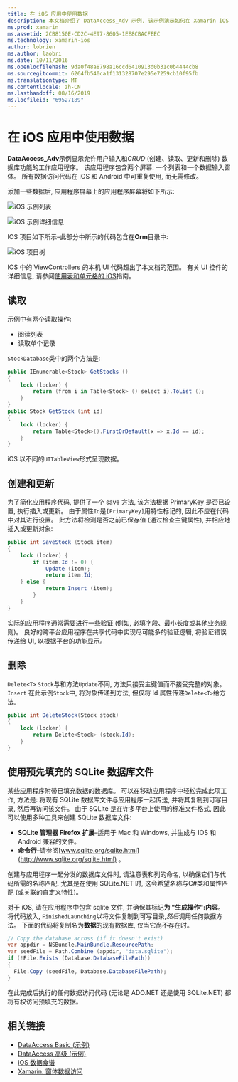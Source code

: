 ```yaml
---
title: 在 iOS 应用中使用数据
description: 本文档介绍了 DataAccess_Adv 示例, 该示例演示如何在 Xamarin iOS 应用程序中收集用户输入并执行创建、读取、更新和删除 (CRUD) 数据库操作。
ms.prod: xamarin
ms.assetid: 2CB8150E-CD2C-4E97-8605-1EE8CBACFEEC
ms.technology: xamarin-ios
author: lobrien
ms.author: laobri
ms.date: 10/11/2016
ms.openlocfilehash: 9da0f48a8798a16ccd6410913d0b31c0b4444cb8
ms.sourcegitcommit: 6264fb540ca1f131328707e295e7259cb10f95fb
ms.translationtype: MT
ms.contentlocale: zh-CN
ms.lasthandoff: 08/16/2019
ms.locfileid: "69527189"
---
```

# <a name="using-data-in-an-ios-app"></a>在 iOS 应用中使用数据

**DataAccess_Adv**示例显示允许用户输入和*CRUD* (创建、读取、更新和删除) 数据库功能的工作应用程序。 该应用程序包含两个屏幕: 一个列表和一个数据输入窗体。 所有数据访问代码在 iOS 和 Android 中可重复使用, 而无需修改。

添加一些数据后, 应用程序屏幕上的应用程序屏幕将如下所示:

 ![](using-data-in-an-app-images/image9.png "iOS 示例列表")

 ![](using-data-in-an-app-images/image10.png "iOS 示例详细信息")

IOS 项目如下所示–此部分中所示的代码包含在**Orm**目录中:

 ![](using-data-in-an-app-images/image13.png "iOS 项目树")

IOS 中的 ViewControllers 的本机 UI 代码超出了本文档的范围。
有关 UI 控件的详细信息, 请参阅[使用表和单元格的 iOS](~/ios/user-interface/controls/tables/index.md)指南。

## <a name="read"></a>读取

示例中有两个读取操作:

- 阅读列表
- 读取单个记录


`StockDatabase`类中的两个方法是:

```csharp
public IEnumerable<Stock> GetStocks ()
{
    lock (locker) {
        return (from i in Table<Stock> () select i).ToList ();
    }
}
public Stock GetStock (int id)
{
    lock (locker) {
        return Table<Stock>().FirstOrDefault(x => x.Id == id);
    }
}
```

iOS 以不同的`UITableView`形式呈现数据。

## <a name="create-and-update"></a>创建和更新

为了简化应用程序代码, 提供了一个 save 方法, 该方法根据 PrimaryKey 是否已设置, 执行插入或更新。 由于属性`Id`是`[PrimaryKey]`用特性标记的, 因此不应在代码中对其进行设置。
此方法将检测是否之前已保存值 (通过检查主键属性), 并相应地插入或更新对象:

```csharp
public int SaveStock (Stock item)
{
    lock (locker) {
        if (item.Id != 0) {
            Update (item);
            return item.Id;
    } else {
            return Insert (item);
        }
    }
}
```



实际的应用程序通常需要进行一些验证 (例如, 必填字段、最小长度或其他业务规则)。
良好的跨平台应用程序在共享代码中实现尽可能多的验证逻辑, 将验证错误传递给 UI, 以根据平台的功能显示。

## <a name="delete"></a>删除

`Delete<T>` `Stock`与和方法`Update`不同, 方法只接受主键值而不接受完整的对象。 `Insert`
在此示例`Stock`中, 将对象传递到方法, 但仅将 Id 属性传递`Delete<T>`给方法。

```csharp
public int DeleteStock(Stock stock)
{
    lock (locker) {
        return Delete<Stock> (stock.Id);
    }
}
```

## <a name="using-a-pre-populated-sqlite-database-file"></a>使用预先填充的 SQLite 数据库文件

某些应用程序附带已填充数据的数据库。
可以在移动应用程序中轻松完成此项工作, 方法是: 将现有 SQLite 数据库文件与应用程序一起传送, 并将其复制到可写目录, 然后再访问该文件。 由于 SQLite 是在许多平台上使用的标准文件格式, 因此可以使用多种工具来创建 SQLite 数据库文件:

- **SQLite 管理器 Firefox 扩展**–适用于 Mac 和 Windows, 并生成与 IOS 和 Android 兼容的文件。
- **命令行**–请参阅[www.sqlite.org/sqlite.html](http://www.sqlite.org/sqlite.html) 。


创建与应用程序一起分发的数据库文件时, 请注意表和列的命名, 以确保它们与代码所需的名称匹配, 尤其是在使用 SQLite.NET 时, 这会希望名称与C#类和属性匹配 (或关联的自定义特性)。

对于 iOS, 请在应用程序中包含 sqlite 文件, 并确保其标记**为 "生成操作":内容**。 将代码放入, `FinishedLaunching`以将文件复制到可写目录,*然后*调用任何数据方法。 下面的代码将复制名为**数据**的现有数据库, 仅当它尚不存在时。

```csharp
// Copy the database across (if it doesn't exist)
var appdir = NSBundle.MainBundle.ResourcePath;
var seedFile = Path.Combine (appdir, "data.sqlite");
if (!File.Exists (Database.DatabaseFilePath))
{
  File.Copy (seedFile, Database.DatabaseFilePath);
}
```

在此完成后执行的任何数据访问代码 (无论是 ADO.NET 还是使用 SQLite.NET) 都将有权访问预填充的数据。


## <a name="related-links"></a>相关链接

- [DataAccess Basic (示例)](https://github.com/xamarin/mobile-samples/tree/master/DataAccess/Basic)
- [DataAccess 高级 (示例)](https://github.com/xamarin/mobile-samples/tree/master/DataAccess/Advanced)
- [iOS 数据食谱](https://github.com/xamarin/recipes/tree/master/Recipes/ios/data/sqlite)
- [Xamarin. 窗体数据访问](~/xamarin-forms/data-cloud/data/databases.md)
